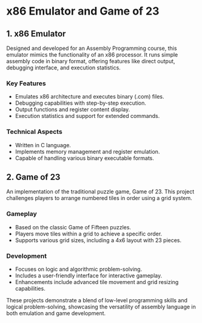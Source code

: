 # x86 Emulator and Game of 23

## 1. x86 Emulator

Designed and developed for an Assembly Programming course, this emulator mimics the functionality of an x86 processor. It runs simple assembly code in binary format, offering features like direct output, debugging interface, and execution statistics.

### Key Features

- Emulates x86 architecture and executes binary (.com) files.
- Debugging capabilities with step-by-step execution.
- Output functions and register content display.
- Execution statistics and support for extended commands.

### Technical Aspects

- Written in C language.
- Implements memory management and register emulation.
- Capable of handling various binary executable formats.


## 2. Game of 23

An implementation of the traditional puzzle game, Game of 23. This project challenges players to arrange numbered tiles in order using a grid system.

### Gameplay

- Based on the classic Game of Fifteen puzzles.
- Players move tiles within a grid to achieve a specific order.
- Supports various grid sizes, including a 4x6 layout with 23 pieces.

### Development

- Focuses on logic and algorithmic problem-solving.
- Includes a user-friendly interface for interactive gameplay.
- Enhancements include advanced tile movement and grid resizing capabilities.

These projects demonstrate a blend of low-level programming skills and logical problem-solving, showcasing the versatility of assembly language in both emulation and game development.
